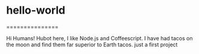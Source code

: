 # hello-world

===============

Hi Humans!
Hubot here, I like Node.js and Coffeescript.
I have had tacos on the moon and find them far superior to Earth tacos.
just a first project
